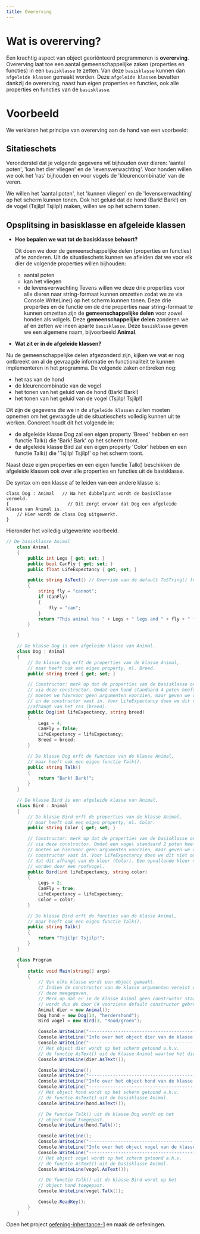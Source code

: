 ```yaml
---
title: Overerving
---
```


# Wat is overerving?

Een krachtig aspect van object georiënteerd programmeren is __overerving__. Overerving laat toe een aantal gemeenschappelijke zaken (properties en functies) in een `basisklasse` te zetten. Van deze `basisklasse` kunnen dan `afgeleide klassen` gemaakt worden. Deze `afgeleide klassen` bevatten dankzij de overerving, naast hun eigen properties en functies, ook alle properties en functies van de `basisklasse`.

# Voorbeeld
We verklaren het principe van overerving aan de hand van een voorbeeld:

## Sitatieschets
Veronderstel dat je volgende gegevens wil bijhouden over dieren: 'aantal poten', 'kan het dier vliegen' en de 'levensverwachting'. Voor honden willen we ook het 'ras' bijhouden en voor vogels de 'kleurencombinatie' van de veren.

We willen het 'aantal poten', het 'kunnen vliegen' en de 'levensverwachting' op het scherm kunnen tonen. Ook het geluid dat de hond (Bark! Bark!) en de vogel (Tsjilp! Tsjilp!) maken, willen we op het scherm tonen.

## Opsplitsing in basisklasse en afgeleide klassen
- __Hoe bepalen we wat tot de basisklasse behoort?__

  Dit doen we door de gemeenschappelijke delen (properties en functies) af te zonderen. Uit de situatieschets kunnen we afleiden dat we voor elk dier de volgende properties willen bijhouden:
  - aantal poten
  - kan het vliegen
  - de levensverwachting 
  Tevens willen we deze drie properties voor alle dieren naar string-formaat kunnen omzetten zodat we ze via Console.WriteLine() op het scherm kunnen tonen.
  Deze drie properties en de functie om de drie properties naar string-formaat te kunnen omzetten zijn de __gemeenschappelijke delen__ voor zowel honden als volgels.
  Deze __gemeenschappelijke delen__ zonderen we af en zetten we ineen aparte `basisklasse`. Deze `basisklasse` geven we een algemene naam, bijvoorbeeld __Animal__.

- __Wat zit er in de afgeleide klassen?__

Nu de gemeenschappelijke delen afgezonderd zijn, kijken we wat er nog ontbreekt om al de gevraagde informatie en functionaliteit te kunnen implementeren in het programma. De volgende zaken ontbreken nog:
- het ras van de hond
- de kleurencombinatie van de vogel
- het tonen van het geluid van de hond (Bark! Bark!)
- het tonen van het geluid van de vogel (Tsjilp! Tsjilp!)

Dit zijn de gegevens die we in de `afgeleide klassen` zullen moeten opnemen om het gevraagde uit de situatieschets volledig kunnen uit te werken. Concreet houdt dit het volgende in:
- de afgeleide klasse Dog zal een eigen property 'Breed' hebben en een functie Talk() die 'Bark! Bark' op het scherm toont.
- de afgeleide klasse Bird zal een eigen property 'Color' hebben en een functie Talk() die 'Tsjilp! Tsjilp!' op het scherm toont.

Naast deze eigen properties en een eigen functie Talk() beschikken de afgeleide klassen ook over alle properties en functies uit de basisklasse.

De syntax om een klasse af te leiden van een andere klasse is:

```
class Dog : Animal   // Na het dubbelpunt wordt de basisklasse vermeld.
{                      // Dit zorgt ervoor dat Dog een afgeleide klasse van Animal is.
    // Hier wordt de class Dog uitgewerkt.
}
```

Hieronder het volledig uitgewerkte voorbeeld.


```csharp
// De basisklasse Animal
    class Animal
    {
        public int Legs { get; set; }
        public bool CanFly { get; set; }
        public float LifeExpectancy { get; set; }

        public string AsText() // Override van de default ToSTring() functie voorzien in C#
        {
            string fly = "cannot";
            if (CanFly)
            {
                fly = "can";
            }
            return "This animal has " + Legs + " legs and " + fly + " fly.";
        }

    }

    // De klasse Dog is een afgeleide klasse van Animal.
    class Dog : Animal
    {
        // De klasse Dog erft de properties van de klasse Animal, 
        // maar heeft ook een eigen property, nl. Breed.
        public string Breed { get; set; }

        // Constructor: merk op dat de properties van de basisklasse ook geïnitialiseerd worden
        // via deze constructor. Omdat een hond standaard 4 poten heeft en niet kan vliegen
        // moeten we hiervoor geen argumenten voorzien, maar geven we de waarden 
        // in de constructor vast in. Voor LifeExpectancy doen we dit niet aangezien dit vaak 
        //afhangt van het ras (breed).
        public Dog(int lifeExpectancy, string breed)
        {
            Legs = 4;
            CanFly = false;
            LifeExpectancy = lifeExpectancy;
            Breed = breed;
        }

        // De klasse Dog erft de functies van de klasse Animal, 
        // maar heeft ook een eigen functie Talk().
        public string Talk()
        {
            return "Bark! Bark!";
        }
    }

    // De klasse Bird is een afgeleide klasse van Animal.
    class Bird : Animal
    {
        // De klasse Bird erft de properties van de klasse Animal, 
        // maar heeft ook een eigen property, nl. Color.
        public string Color { get; set; }

        // Constructor: merk op dat de properties van de basisklasse ook geïnitialiseerd worden
        // via deze constructor. Omdat een vogel standaard 2 poten heeft en kan vliegen
        // moeten we hiervoor geen argumenten voorzien, maar geven we de waarden in de 
        // constructor vast in. Voor LifeExpectancy doen we dit niet omdat we veronderstellen 
        // dat dit afhangt van de kleur (Color). Een opvallende kleur = makkelijker gevangen 
        // worden door een roofvogel.
        public Bird(int lifeExpectancy, string color)
        {
            Legs = 2;
            CanFly = true;
            LifeExpectancy = lifeExpectancy;
            Color = color;
        }

        // De klasse Bird erft de functies van de klasse Animal, 
        // maar heeft ook een eigen functie Talk().
        public string Talk()
        {
            return "Tsjilp! Tsjilp!";
        }
    }

    class Program
    {
        static void Main(string[] args)
        {
            // Van elke klasse wordt een object gemaakt.
            // Indien de constructor van de klasse argumenten vereist worden
            // deze meegegeven.
            // Merk op dat er in de klasse Animal geen constructor staat, hier
            // wordt dus de door C# voorziene default constructor gebruikt.
            Animal dier = new Animal();
            Dog hond = new Dog(14, "herdershond");
            Bird vogel = new Bird(3, "Rood/groen");

            Console.WriteLine("-----------------------------------------------");
            Console.WriteLine("Info over het object dier van de klasse Animal:");
            Console.WriteLine("-----------------------------------------------");
            // Het object dier wordt op het scherm getoond a.h.v.
            // de functie AsText() uit de klasse Animal waartoe het dier behoort.
            Console.WriteLine(dier.AsText());

            Console.WriteLine();
            Console.WriteLine("-----------------------------------------------");
            Console.WriteLine("Info over het object hond van de klasse Dog:");
            Console.WriteLine("-----------------------------------------------");
            // Het object hond wordt op het scherm getoond a.h.v.
            // de functie AsText() uit de basisklasse Animal.
            Console.WriteLine(hond.AsText());

            // De functie Talk() uit de klasse Dog wordt op het
            // object hond toegepast.
            Console.WriteLine(hond.Talk());

            Console.WriteLine();
            Console.WriteLine("-----------------------------------------------");
            Console.WriteLine("Info over het object vogel van de klasse Bird:");
            Console.WriteLine("-----------------------------------------------");
            // Het object vogel wordt op het scherm getoond a.h.v.
            // de functie AsText() uit de basisklasse Animal.
            Console.WriteLine(vogel.AsText());

            // De functie Talk() uit de klasse Bird wordt op het
            // object hond toegepast.
            Console.WriteLine(vogel.Talk());

            Console.ReadKey();
        }
    }
```
<div class="note oefening">
<p>Open het project <a href="https://github.com/sma-it/oefening-inheritance-1">oefening-inheritance-1</a> en maak de oefeningen.</p>
</div>

